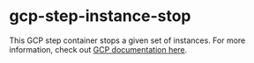 # gcp-step-instance-stop

This GCP step container stops a given set of instances. For more information, check out [GCP documentation here](https://cloud.google.com/compute/docs/reference/rest/v1/instances/stop).